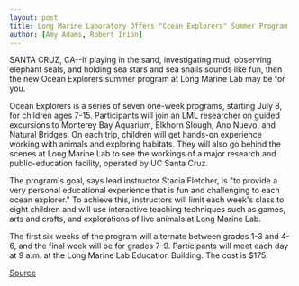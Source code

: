 ```yaml
---
layout: post
title: Long Marine Laboratory Offers "Ccean Explorers" Summer Program
author: [Amy Adams, Robert Irion]
---
```


SANTA CRUZ, CA--If playing in the sand, investigating mud,  observing elephant seals, and holding sea stars and sea snails sounds  like fun, then the new Ocean Explorers summer program at Long  Marine Lab may be for you.

Ocean Explorers is a series of seven one-week programs,  starting July 8, for children ages 7-15. Participants will join an LML  researcher on guided excursions to Monterey Bay Aquarium, Elkhorn  Slough, Ano Nuevo, and Natural Bridges. On each trip, children will  get hands-on experience working with animals and exploring  habitats. They will also go behind the scenes at Long Marine Lab to  see the workings of a major research and public-education facility,  operated by UC Santa Cruz.

The program's goal, says lead instructor Stacia Fletcher, is "to  provide a very personal educational experience that is fun and  challenging to each ocean explorer." To achieve this, instructors will  limit each week's class to eight children and will use interactive  teaching techniques such as games, arts and crafts, and explorations  of live animals at Long Marine Lab.

The first six weeks of the program will alternate between  grades 1-3 and 4-6, and the final week will be for grades 7-9.  Participants will meet each day at 9 a.m. at the Long Marine Lab  Education Building. The cost is $175.

[Source](http://www1.ucsc.edu/news_events/press_releases/archive/95-96/05-96/051596-Long_Marine_Lab_off.html "Permalink to 051596-Long_Marine_Lab_off")
